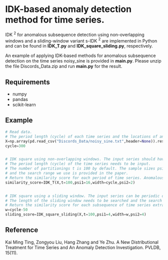
# IDK-based anomaly detection method for time series.


IDK $^2$ for anomalous subsequence detection using non-overlapping windows and a sliding-window variant
s-IDK $^2$ are implemented in Python and can be found in **IDK_T.py** and **IDK_square_sliding.py**, respectively. 

An example of applying IDK-based methods for anomalous subsequence detection on the time series noisy_sine is provided in **main.py**. Please unzip the file Discords_Data.zip and run **main.py** for the result.

## Requirements
- numpy
- pandas
- scikit-learn

## Example
```python
# Read data. 
# The period length (cycle) of each time series and the locations of anomalous period subsequences are given in the appendix of the paper.
X=np.array(pd.read_csv("Discords_Data/noisy_sine.txt",header=None)).reshape(-1,1)
cycle=300


# IDK square using non-overlapping windows. The input series should have single or multiple periodicity.
# The period length (cycle) of the time series needs to be input. 
# The number of partitionings t is 100 by default. The sample sizes psi1 and psi2 for two levels of IK mappings need to be searched
# and the search range we use is provided in the paper.
# Return the similarity score for each period of time series. Anomalous period subsequences are those having lowest similaity scores.
similarity_score=IDK_T(X,t=100,psi1=16,width=cycle,psi2=2)


# IDK square using a sliding window. The input series can be periodic or aperiodic time series showing recurring normal subsequences.
# The length of the sliding window needs to be searched and the search range we use is provided in the paper.
# Return the similarity score for each subsequence of time series extracted by the sliding window. Anomalous subsequences are those having lowest similaity scores.
w=cycle-50
sliding_score=IDK_square_sliding(X,t=100,psi1=4,width=w,psi2=4)
```

## Reference
Kai Ming Ting, Zongyou Liu, Hang Zhang and Ye Zhu. A New Distributional Treatment for Time Series and An Anomaly Detection Investigation. PVLDB, 15(11).
